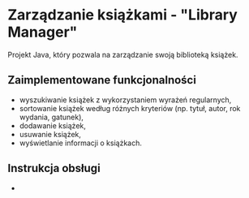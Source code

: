 # Zarządzanie książkami - "Library Manager"

Projekt Java, który pozwala na zarządzanie swoją biblioteką książek.

## Zaimplementowane funkcjonalności

- wyszukiwanie książek z wykorzystaniem wyrażeń regularnych,
- sortowanie książek według różnych kryteriów (np. tytuł, autor, rok wydania, gatunek),
- dodawanie książek,
- usuwanie książek,
- wyświetlanie informacji o książkach.

## Instrukcja obsługi

-
